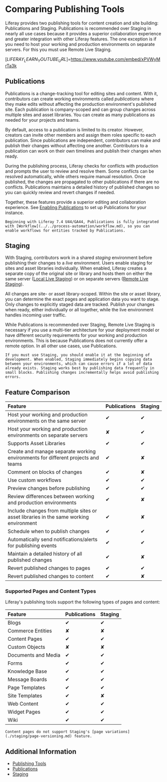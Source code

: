 # Comparing Publishing Tools

Liferay provides two publishing tools for content creation and site building: Publications and Staging. Publications is recommended over Staging in nearly all use cases because it provides a superior collaboration experience and greater integration with other Liferay features. The one exception is if you need to host your working and production environments on separate servers. For this you must use Remote Live Staging.

[$LIFERAY_LEARN_YOUTUBE_URL$]=https://www.youtube.com/embed/xPVWyMrTa3k

## Publications

Publications is a change-tracking tool for editing sites and content. With it, contributors can create working environments called *publications* where they make edits without affecting the production environment's published site. Each publication is company-scoped and can group changes across multiple sites and asset libraries. You can create as many publications as needed for your projects and teams.

By default, access to a publication is limited to its creator. However, creators can invite other members and assign them roles specific to each publication. Since publications are independent, contributors can make and publish their changes without affecting one another. Contributors to a publication can work on their own timelines and publish their changes when ready.

During the publishing process, Liferay checks for conflicts with production and prompts the user to review and resolve them. Some conflicts can be resolved automatically, while others require manual resolution. Once published, the changes are propagated to other publications if there are no conflicts. Publications maintains a detailed history of published changes so you can quickly review and revert changes if needed.

Together, these features provide a superior editing and collaboration experience. See [Enabling Publications](./publications/enabling-publications.md) to set up Publications for your instance.

```{important}
Beginning with Liferay 7.4 U44/GA44, Publications is fully integrated with [Workflow](../../process-automation/workflow.md), so you can enable workflows for entities tracked by Publications.
```

## Staging

With Staging, contributors work in a shared *staging* environment before publishing their changes to a *live* environment. Users enable staging for sites and asset libraries individually. When enabled, Liferay creates a separate copy of the original site or library and hosts them on either the same server ([Local Live Staging](./staging/configuring-local-live-staging.md)) or on separate servers ([Remote Live Staging](./staging/configuring-remote-live-staging.md)).

All changes are site- or asset library-scoped. Within the site or asset library, you can determine the exact pages and application data you want to stage. Only changes to explicitly staged data are tracked. Publish your changes when ready, either individually or all together, while the live environment handles incoming user traffic.

While Publications is recommended over Staging, Remote Live Staging is necessary if you use a multi-tier architecture for your deployment model or have different security requirements for your working and production environments. This is because Publications does not currently offer a remote option. In all other use cases, use Publications.

```{important}
If you must use Staging, you should enable it at the beginning of development. When enabled, Staging immediately begins copying data between your environments, which can cause errors if a lot of data already exists. Staging works best by publishing data frequently in small blocks. Publishing changes incrementally helps avoid publishing errors.
```

## Feature Comparison

| Feature | Publications | Staging |
| :--- | :--- | :--- |
| Host your working and production environments on the same server | &#10004; | &#10004; |
| Host your working and production environments on separate servers | &#10008; | &#10004; |
| Supports Asset Libraries | &#10004; | &#10004; |
| Create and manage separate working environments for different projects and teams | &#10004; | &#10008; |
| Comment on blocks of changes | &#10004; | &#10008; |
| Use custom workflows | &#10004; | &#10004; |
| Preview changes before publishing | &#10004; | &#10004; |
| Review differences between working and production environments | &#10004; | &#10008; |
| Include changes from multiple sites or asset libraries in the same working environment | &#10004; | &#10008; |
| Schedule when to publish changes | &#10004; | &#10004; |
| Automatically send notifications/alerts for publishing events | &#10004; | &#10004; |
| Maintain a detailed history of all published changes | &#10004; | &#10008; |
| Revert published changes to pages | &#10004; | &#10004; |
| Revert published changes to content | &#10004; | &#10008; |

### Supported Pages and Content Types

Liferay's publishing tools support the following types of pages and content:

| Feature | Publications | Staging |
| :--- | :--- | :--- |
| Blogs | &#10004; | &#10004; |
| Commerce Entities | &#10008; | &#10008; |
| Content Pages | &#10004; | &#10004; |
| Custom Objects | &#10008; | &#10008; |
| Documents and Media | &#10004; | &#10004; |
| Forms | &#10004; | &#10004; |
| Knowledge Base | &#10004; | &#10004; |
| Message Boards | &#10004; | &#10004; |
| Page Templates | &#10004; | &#10004; |
| Site Templates | &#10004; | &#10008; |
| Web Content | &#10004; | &#10004; |
| Widget Pages | &#10004; | &#10004; |
| Wiki | &#10004; | &#10004; |

```{important}
Content pages do not support Staging's [page variations](./staging/page-versioning.md) feature.
```

## Additional Information

* [Publishing Tools](../publishing-tools.md)
* [Publications](./publications.md)
* [Staging](./staging.md)
